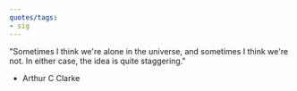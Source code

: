 ```yaml
---
quotes/tags:
- sig
---
```




"Sometimes I think we're alone in the universe, and sometimes I think we're not. In either case, the idea is quite staggering."

- Arthur C Clarke